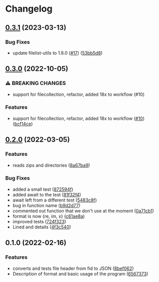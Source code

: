 # Changelog

## [0.3.1](https://github.com/cheminfo/varian-converter/compare/v0.3.0...v0.3.1) (2023-03-13)


### Bug Fixes

* update filelist-utils to 1.8.0 ([#17](https://github.com/cheminfo/varian-converter/issues/17)) ([53bb5d8](https://github.com/cheminfo/varian-converter/commit/53bb5d8d1a9ce113b913f60dbe4c6a0de7407694))

## [0.3.0](https://github.com/cheminfo/varian-converter/compare/v0.2.0...v0.3.0) (2022-10-05)


### ⚠ BREAKING CHANGES

* support for filecollection, refactor, added 18x to workflow (#10)

### Features

* support for filecollection, refactor, added 18x to workflow ([#10](https://github.com/cheminfo/varian-converter/issues/10)) ([bcf14ce](https://github.com/cheminfo/varian-converter/commit/bcf14cea6f88ad136545decd3e8dcdb5d44602c5))

## [0.2.0](https://github.com/cheminfo/varian-converter/compare/v0.1.0...v0.2.0) (2022-03-05)


### Features

* reads zips and directories ([8a67ba9](https://github.com/cheminfo/varian-converter/commit/8a67ba915cff4cdbb281528ab4c88f642b274c0b))


### Bug Fixes

* added a small test ([872594f](https://github.com/cheminfo/varian-converter/commit/872594fb302f365800b81a3463ef6597f211a5bb))
* added await to the test ([81f32f4](https://github.com/cheminfo/varian-converter/commit/81f32f49687d82e5f7486efe39d0042f5e9a8e8a))
* await left from a different test ([5483c8f](https://github.com/cheminfo/varian-converter/commit/5483c8ff4449157a8c724d334faaf708124111f0))
* bug in function name ([b9d2d77](https://github.com/cheminfo/varian-converter/commit/b9d2d77b0316f4d1147c69e7b9dfe90c17c1fa3a))
* commented out function that we don't use at the moment ([0a71cb1](https://github.com/cheminfo/varian-converter/commit/0a71cb18c436cdaee4ce9302f53b72718af1348e))
* format is now {re, im, x} ([c61ae8a](https://github.com/cheminfo/varian-converter/commit/c61ae8a98ae9c3186a274085dd994345a810247a))
* improved tests ([724f323](https://github.com/cheminfo/varian-converter/commit/724f323ab9dc727dc44bba7e441ddd2f44028c7e))
* Lined and details ([4f3c540](https://github.com/cheminfo/varian-converter/commit/4f3c540f236d3db2ff135138dab02772025f4a3b))

## 0.1.0 (2022-02-16)


### Features

* converts and tests file header from fid to JSON ([8bef062](https://www.github.com/cheminfo/varian-converter/commit/8bef06207dc948a46afa3632e3115365a5af6c97))
* Description of format and basic usage of the program ([6567373](https://www.github.com/cheminfo/varian-converter/commit/65673731ee09138d3e10fcabc6ef2453b6f1eead))
